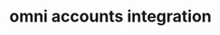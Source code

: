 ---
title: "omni accounts integration"
titleList: omni accounts
summary: "Omni Accounts is an “all-in-one” accounting system that delivers focused, effective enterprise resource planning and business solutions."
type: platform
image: "/uploads/logo-platform-omni.png"
imageAlt: omni accounts logo
weight: 15
---